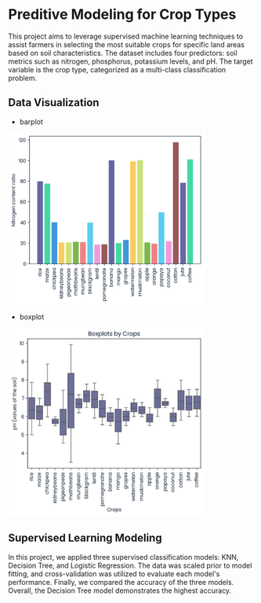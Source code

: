 # Preditive Modeling for Crop Types

This project aims to leverage supervised machine learning techniques to assist farmers in selecting the most suitable crops for specific land areas based on soil characteristics. The dataset includes four predictors: soil metrics such as nitrogen, phosphorus, potassium levels, and pH. The target variable is the crop type, categorized as a multi-class classification problem.

## Data Visualization

* barplot
<img src="docs/barplot.png" width="400" />

* boxplot
<img src="docs/boxplot.png" width="400" />

## Supervised Learning Modeling

In this project, we applied three supervised classification models: KNN, Decision Tree, and Logistic Regression. The data was scaled prior to model fitting, and cross-validation was utilized to evaluate each model's performance. Finally, we compared the accuracy of the three models. Overall, the Decision Tree model demonstrates the highest accuracy.

